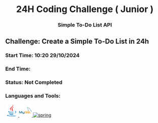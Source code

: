 <h1 align="center">24H Coding Challenge ( Junior )</h1>
<h3 align="center">Simple To-Do List API</h3>

<h2 align="left">Challenge: Create a Simple To-Do List in 24h</h2>
<h3 align="left">Start Time: 10:20 29/10/2024</h3>
<h3 align="left">End Time:</h3>
<h3 align="left">Status: Not Completed</h3>


<p align="left">
</p>



<h3 align="left">Languages and Tools:</h3>
<p align="left"> <a href="https://www.java.com" target="_blank" rel="noreferrer"> <img src="https://raw.githubusercontent.com/devicons/devicon/master/icons/java/java-original.svg" alt="java" width="40" height="40"/> </a> <a href="https://www.mysql.com/" target="_blank" rel="noreferrer"> <img src="https://raw.githubusercontent.com/devicons/devicon/master/icons/mysql/mysql-original-wordmark.svg" alt="mysql" width="40" height="40"/> </a> <a href="https://spring.io/" target="_blank" rel="noreferrer"> <img src="https://www.vectorlogo.zone/logos/springio/springio-icon.svg" alt="spring" width="40" height="40"/> </a> </p>
